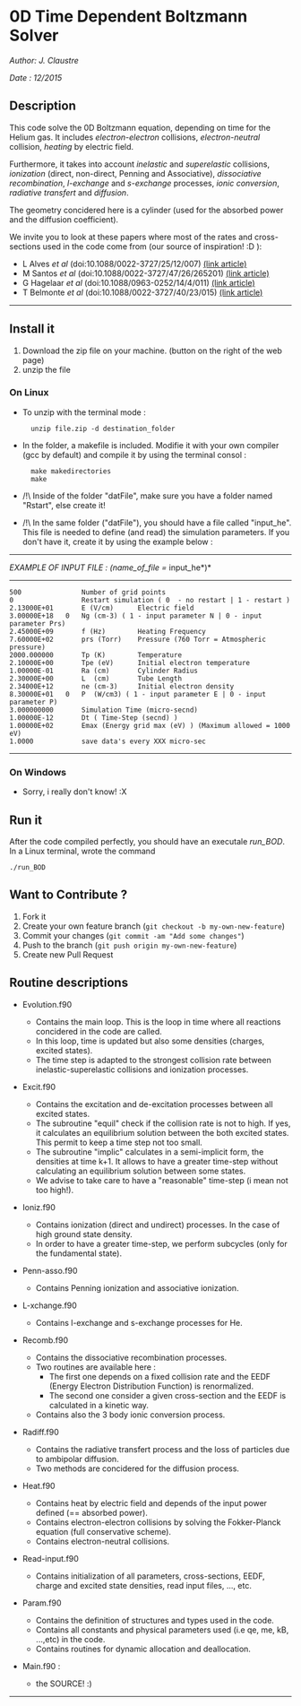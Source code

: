 0D Time Dependent Boltzmann Solver
===============
*Author: J. Claustre*

*Date  : 12/2015*

Description
-----------

This code solve the 0D Boltzmann equation, depending on time for the
Helium gas.  It includes *electron-electron* collisions,
*electron-neutral* collision, *heating* by electric field.

Furthermore, it takes into account *inelastic* and *superelastic*
collisions, *ionization* (direct, non-direct, Penning and
Associative), *dissociative recombination*, *l-exchange* and
*s-exchange* processes, *ionic conversion*, *radiative transfert* and
*diffusion*.

The geometry concidered here is a cylinder (used for the absorbed
power and the diffusion coefficient).

We invite you to look at these papers where most of the rates and
cross-sections used in the code come from (our source of inspiration!
:D ):

* L Alves *et al* (doi:10.1088/0022-3727/25/12/007)
  [(link article)](http://m.iopscience.iop.org/article/10.1088/0022-3727/25/12/007/meta;jsessionid=AE4353A7414EB307AA0214AD6A4BA223.c3.iopscience.cld.iop.org)
* M Santos *et al* (doi:10.1088/0022-3727/47/26/265201)
  [(link article)](http://iopscience.iop.org/article/10.1088/0022-3727/47/26/265201#)
* G Hagelaar *et al* (doi:10.1088/0963-0252/14/4/011)
  [(link article)](http://m.iopscience.iop.org/article/10.1088/0963-0252/14/4/011/meta)
* T Belmonte *et al* (doi:10.1088/0022-3727/40/23/015)
  [(link article)](http://iopscience.iop.org/article/10.1088/0022-3727/40/23/015/meta)

----------------------------------------------------------------

Install it
-------

1. Download the zip file on your machine. (button on the right of the
   web page)
2. unzip the file

### On Linux
* To unzip with the terminal mode :

		unzip file.zip -d destination_folder
		
* In the folder, a makefile is included. Modifie it with your own
        compiler (gcc by default) and compile it by using the terminal
        consol :

		make makedirectories
		make

* /!\ Inside of the folder "datFile", make sure you have a folder
named "Rstart", else create it!

* /!\ In the same folder ("datFile"), you should have a file called
"input_he". This file is needed to define (and read) the simulation
parameters. If you don't have it, create it by using the example below
:

----------------------------------------

*EXAMPLE OF INPUT FILE : (name_of_file =* input_he*)*

----------------------------------------

	500               Number of grid points 
	0                 Restart simulation ( 0  - no restart | 1 - restart )
	2.13000E+01       E (V/cm)      Electric field
	3.00000E+18   0   Ng (cm-3) ( 1 - input parameter N | 0 - input parameter Prs)
	2.45000E+09       f (Hz)        Heating Frequency
	7.60000E+02       prs (Torr)    Pressure (760 Torr = Atmospheric pressure)
	2000.000000       Tp (K)        Temperature
	2.10000E+00       Tpe (eV)      Initial electron temperature
	1.00000E-01       Ra (cm)       Cylinder Radius
	2.30000E+00       L  (cm)       Tube Length
	2.34000E+12       ne (cm-3)     Initial electron density
	8.30000E+01   0   P  (W/cm3) ( 1 - input parameter E | 0 - input parameter P)
	3.000000000       Simulation Time (micro-secnd)  
	1.00000E-12       Dt ( Time-Step (secnd) )
	1.00000E+02       Emax (Energy grid max (eV) ) (Maximum allowed = 1000 eV)
	1.0000            save data's every XXX micro-sec

----------------------------------------
### On Windows
* Sorry, i really don't know! :X

Run it
-------

After the code compiled perfectly, you should have an executale
*run_BOD*. In a Linux terminal, wrote the command

	./run_BOD

Want to Contribute ?
--------------------

1. Fork it
2. Create your own feature branch (`git checkout -b my-own-new-feature`)
3. Commit your changes (`git commit -am "Add some changes"`)
4. Push to the branch (`git push origin my-own-new-feature`)
5. Create new Pull Request

Routine descriptions
---------------

* Evolution.f90
	* Contains the main loop. This is the loop in time where all
	reactions concidered in the code are called.
	* In this loop, time is updated but also some densities (charges,
      excited states).
	* The time step is adapted to the strongest collision rate between
     inelastic-superelastic collisions and ionization processes.
	
* Excit.f90
	* Contains the excitation and de-excitation processes between all
      excited states.
	* The subroutine "equil" check if the collision rate is not to
	high. If yes, it calculates an equilibrium solution between the
	both excited states. This permit to keep a time step not too
	small.
	* The subroutine "implic" calculates in a semi-implicit form, the
	densities at time k+1.  It allows to have a greater time-step
	without calculating an equilibrium solution between some states.
	* We advise to take care to have a "reasonable" time-step (i mean
     not too high!).

* Ioniz.f90
	* Contains ionization (direct and undirect) processes. In the case
	of high ground state density.
	* In order to have a greater time-step, we perform subcycles (only
	for the fundamental state).

* Penn-asso.f90
	* Contains Penning ionization and associative ionization.
	
* L-xchange.f90
	* Contains l-exchange and s-exchange processes for He.

* Recomb.f90
	* Contains the dissociative recombination processes.
	* Two routines are available here :
		* The first one depends on a fixed collision rate and the EEDF
		(Energy Electron Distribution Function) is renormalized.
		* The second one consider a given cross-section and the EEDF
		is calculated in a kinetic way.
	* Contains also the 3 body ionic conversion process.
	
* Radiff.f90
	* Contains the radiative transfert process and the loss of
     particles due to ambipolar diffusion.
	* Two methods are concidered for the diffusion process.
	
* Heat.f90
	* Contains heat by electric field and depends of the input power
	defined (== absorbed power).
	* Contains electron-electron collisions by solving the
	Fokker-Planck equation (full conservative scheme).
	* Contains electron-neutral collisions.
	
* Read-input.f90
	* Contains initialization of all parameters, cross-sections, EEDF,
	charge and excited state densities, read input files, ..., etc.
	
* Param.f90
	* Contains the definition of structures and types used in the
      code.
	* Contains all constants and physical parameters used (i.e qe, me,
     kB, ...,etc) in the code.
	* Contains routines for dynamic allocation and deallocation.
	
* Main.f90 :
	* the SOURCE! :)

------------------------------------------------------------------------------------------------------------
